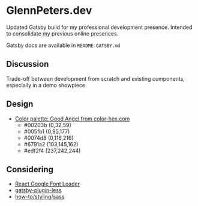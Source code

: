 <h1>GlennPeters.dev</h1>

<p>
    Updated Gatsby build for my professional development presence.  Intended to consolidate my previous online presences.
</p>

<p>
    Gatsby docs are available in <code>README-GATSBY.md</code>
</p>

<h2>Discussion</h2>

<p>
    Trade-off between development from scratch and existing components, especially in a demo showpiece.
</p>

<h2>Design</h2>

<!-- <style style="display: none">
    .swatch {
        display: inline-block;
        height: 1.1rem;
        width: 4rem;
        border: 1px solid white;
        background-color: white;
        margin-right: 0.6rem;
    }

    .swatch.verydarkblue {
        background-color: #00203b;
    }

    .swatch.darkblue {
        background-color: #005fb1;
    }

    .swatch.midblue {
        background-color: #0074d8;
    }

    .swatch.slateblue {
        background-color: #6791a2;
    }

    .swatch.palebluish {
        background-color: #edf2f4;
    }

</style> -->

<ul>
    <li>
        <a href="https://www.color-hex.com/color-palette/84804">Color palette: Good Angel from color-hex.com</a>
        <ul>
            <li>#00203b	(0,32,59)</li>
            <li>#005fb1	(0,95,177)</li>
            <li>#0074d8	(0,116,216)</li>
            <li>#6791a2	(103,145,162)</li>
            <li>#edf2f4	(237,242,244)</li>
        </ul>
    </li>
</ul>




<h2>Considering</h2>

<ul>
    <li>
        <a href="https://www.npmjs.com/package/react-google-font-loader">React Google Font Loader</a>
    </li>
    <li>
        <a href="https://www.gatsbyjs.com/plugins/gatsby-plugin-less/">gatsby-plugin-less</a>
    </li>
    <li>
        <a href="https://www.gatsbyjs.com/docs/how-to/styling/sass/">how-to/styling/sass</a>
    </li>
</ul> 

